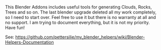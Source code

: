 This Blender Addons includes useful tools for generating Clouds, Rocks, Trees and so on.
The last blender upgrade deleted all my work completely, so I need to start over.
Feel free to use it but there is no warranty at all and no support. I am trying to document everything, but it is not my priority.
Have fun!

See: https://github.com/pettersilie/my_blender_helpers/wiki/Blender-Helpers-Documentation
